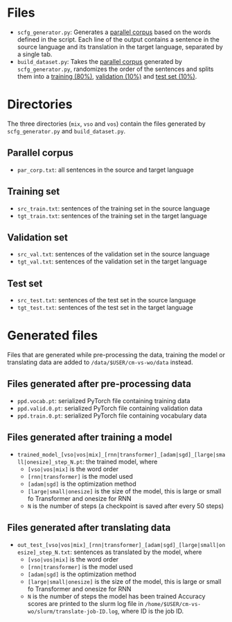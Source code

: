 # Files
* `scfg_generator.py`: Generates a [parallel corpus](#parallel-corpus) based on the words defined in the script. Each line of the output contains a sentence in the source language and its translation in the target language, separated by a single tab.
* `build_dataset.py`: Takes the [parallel corpus](#parallel-corpus) generated by `scfg_generator.py`, randomizes the order of the sentences and splits them into a [training (80%)](#training-set), [validation (10%)](#validation-set) and [test set (10%)](#test-set).

# Directories
The three directories (`mix`, `vso` and `vos`) contain the files generated by `scfg_generator.py` and `build_dataset.py`.

## Parallel corpus
* `par_corp.txt`: all sentences in the source and target language

## Training set
* `src_train.txt`: sentences of the training set in the source language
* `tgt_train.txt`: sentences of the training set in the target language

## Validation set
* `src_val.txt`: sentences of the validation set in the source language
* `tgt_val.txt`: sentences of the validation set in the target language

## Test set
* `src_test.txt`: sentences of the test set in the source language
* `tgt_test.txt`: sentences of the test set in the target language

# Generated files
Files that are generated while pre-processing the data, training the model or translating data are added to `/data/$USER/cm-vs-wo/data` instead.

## Files generated after pre-processing data
* `ppd.vocab.pt`: serialized PyTorch file containing training data
* `ppd.valid.0.pt`: serialized PyTorch file containing validation data
* `ppd.train.0.pt`: serialized PyTorch file containing vocabulary data

## Files generated after training a model
* `trained_model_[vso|vos|mix]_[rnn|transformer]_[adam|sgd]_[large|small|onesize]_step_N.pt`: the trained model, where
  * `[vso|vos|mix]` is the word order
  * `[rnn|transformer]` is the model used
  * `[adam|sgd]` is the optimization method
  * `[large|small|onesize]` is the size of the model, this is large or small fo Transformer and onesize for RNN
  * `N` is the number of steps (a checkpoint is saved after every 50 steps)

## Files generated after translating data
* `out_test_[vso|vos|mix]_[rnn|transformer]_[adam|sgd]_[large|small|onesize]_step_N.txt`: sentences as translated by the model, where
  * `[vso|vos|mix]` is the word order
  * `[rnn|transformer]` is the model used
  * `[adam|sgd]` is the optimization method
  * `[large|small|onesize]` is the size of the model, this is large or small fo Transformer and onesize for RNN
  * `N` is the number of steps the model has been trained
Accuracy scores are printed to the slurm log file in `/home/$USER/cm-vs-wo/slurm/translate-job-ID.log`, where ID is the job ID.
